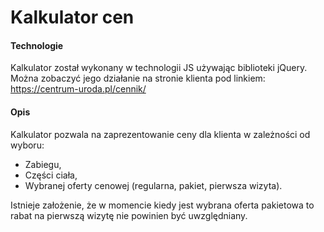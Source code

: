 # Kalkulator cen

#### Technologie

Kalkulator został wykonany w technologii JS używając biblioteki jQuery.
Można zobaczyć jego działanie na stronie klienta pod linkiem:
https://centrum-uroda.pl/cennik/

#### Opis

Kalkulator pozwala na zaprezentowanie ceny dla klienta w zależności od wyboru:
* Zabiegu,
* Części ciała,
* Wybranej oferty cenowej (regularna, pakiet, pierwsza wizyta).

Istnieje założenie, że w momencie kiedy jest wybrana oferta pakietowa to rabat na pierwszą wizytę nie powinien być uwzględniany.

